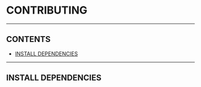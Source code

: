 # CONTRIBUTING
__________________________________
## CONTENTS
- [INSTALL DEPENDENCIES]()
__________________________________
## INSTALL DEPENDENCIES